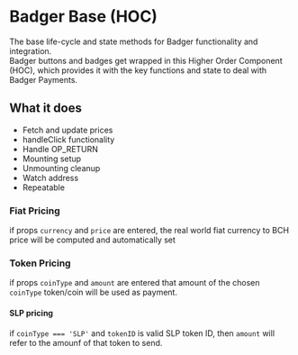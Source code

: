 # Badger Base (HOC)

The base life-cycle and state methods for Badger functionality and integration.  
Badger buttons and badges get wrapped in this Higher Order Component (HOC), which provides it with the key functions and state to deal with Badger Payments.

## What it does

-   Fetch and update prices
-   handleClick functionality
-   Handle OP_RETURN
-   Mounting setup
-   Unmounting cleanup
-   Watch address
-   Repeatable

### Fiat Pricing

if props `currency` and `price` are entered, the real world fiat currency to BCH price will be computed and automatically set

### Token Pricing

if props `coinType` and `amount` are entered that amount of the chosen `coinType` token/coin will be used as payment.

#### SLP pricing

if `coinType === 'SLP'` and `tokenID` is valid SLP token ID, then `amount` will refer to the amounf of that token to send.
